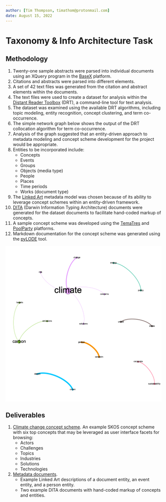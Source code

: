 ```yaml
---
author: [Tim Thompson, timathom@protonmail.com]
date: August 15, 2022
---
```


# Taxonomy & Info Architecture Task

## Methodology
1. Twenty-one sample abstracts were parsed into individual documents using an XQuery program in the [BaseX](basex.org) platform.
1. Citations and abstracts were parsed into different elements.
1. A set of 42 text files was generated from the citation and abstract elements within the documents.
1. The text files were used to create a dataset for analysis within the [Distant Reader Toolbox](https://reader-toolbox.readthedocs.io/en/latest/index.html) (DRT), a command-line tool for text analysis.
1. The dataset was examined using the available DRT algorithms, including topic modeling, entity recognition, concept clustering, and term co-occurrence.
1. The simple network graph below shows the output of the DRT collocation algorithm for term co-occurrence.
1. Analysis of the graph suggested that an entity-driven approach to metadata modeling and concept scheme development for the project would be appropriate.
1. Entities to be incorporated include:
    - Concepts
    - Events
    - Groups
    - Objects (media type)
    - People
    - Places
    - Time periods
    - Works (document type)
1. The [Linked Art](linked.art) metadata model was chosen because of its ability to leverage concept schemes within an entity-driven framework.
1. [DITA](https://www.oasis-open.org/committees/tc_home.php) (Darwin Information Typing Architecture) documents were generated for the dataset documents to facilitate hand-coded markup of concepts.
1. A sample concept scheme was developed using the [TemaTres](https://vocabularyserver.com/web/) and [PoolParty](https://enterprise.poolparty.biz/PoolParty/) platforms.
1. Markdown documentation for the concept scheme was generated using the [pyLODE](https://github.com/RDFLib/pyLODE) tool.

![Collocation graph](img/collocations.png)

## Deliverables
1. [Climate change concept scheme](https://github.com/timathom/Taxonomy-Info-Architecture-Candidate-Task/blob/main/concepts/climate_change.md). An example SKOS concept scheme with six top concepts that may be leveraged as user interface facets for browsing:
    - Actors
    - Challenges
    - Topics
    - Industries
    - Solutions
    - Technologies
2. [Metadata documents](https://github.com/timathom/Taxonomy-Info-Architecture-Candidate-Task/tree/main/metadata). 
    - Example Linked Art descriptions of a document entity, an event entity, and a person entity.
    - Two example DITA documents with hand-coded markup of concepts and entities.
